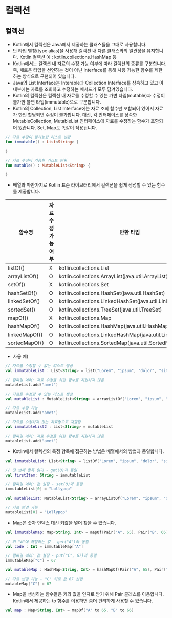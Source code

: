# 컬렉션
## 컬렉션
* Kotlin에서 컬렉션은 Java에서 제공하는 클래스들을 그대로 사용합니다.
* 단 타입 별칭(type alias)을 사용해 컬렉션 내 다른 클래스와의 일관성을 유지합니다.
Kotlin 컬렉션 예 : kotlin.collections.HashMap 등
* Kotlin에서는 컬렉션 내 자료의 수정 가능 여부에 따라 컬렉션의 종류를 구분합니다.
즉, 새로운 타입을 선언하는 것이 아닌 Interface를 통해 사용 가능한 함수를 제한 하는 방식으로 구현되어 있습니다.
* Java의 List Interface는 Interable과 Collection Interface를 상속하고 있고 이 내부에는 자료를 조회하고 수정하는 메서드가 모두 담겨있습니다.
* Kotlin의 컬렉션은 컬렉션 내 자료를 수정할 수 있는 가변 타입(mutable)과 수정이 불가한 불변 타입(immutable)으로 구분합니다.
* Kotlin의 Collection, List Interface에는 자료 조회 함수만 포함되어 있어서 자료가 한번 할당되면 수정이 불가합니다.
대신, 각 인터페이스를 상속한 MutableCollection, MutableList 인터페이스에 자료를 수정하는 함수가 포함되어 있습니다.
Set, Map도 똑같이 적용됩니다.
```kotlin
// 자료 수정이 불가능한 리스트 반환
fun immutable() : List<String> {

}

// 자료 수정이 가능한 리스트 반환
fun mutable() : MutableList<String> {

}
```
* 배열과 마찬가지로 Kotlin 표준 라이브러리에서 컬렉션을 쉽게 생성할 수 있는 함수를 제공합니다.

| 함수명    | 자료 수정 가능 여부  | 반환 타입        |
| -------- | --------------------| ----------------|
| listOf()  |X| kotlin.collections.List|
| arrayListOf()|O| kotlin.collections.ArrayList(java.util.ArrayList)|
| setOf()  |X| kotlin.collections.Set|
| hashSetOf()  |O| kotlin.collections.HashSet(java.util.HashSet)|
| linkedSetOf()  |O| kotlin.collections.LinkedHashSet(java.util.LinkedHashSet|
| sortedSet()  |O| kotlin.collections.TreeSet(java.util.TreeSet)|
| mapOf()  |X| kotlin.collections.Map|
| hashMapOf()  |O| kotlin.collections.HashMap(java.util.HashMap)|
| linkedMapOf()  |O| kotlin.collections.LinkedHashMap(java.util.LinkedHashMap|
| sortedMapOf()  |O| kotlin.collections.SortedMap(java.util.SortedMap)|
* 사용 예)
```kotlin
// 자료를 수정할 수 없는 리스트 생성
val immutableList : List<String> = list("Lorem", "ipsum", "dolor", "sit")

// 컴파일 에러: 자료 수정을 위한 함수를 지원하지 않음
mutableList.add("amet")

// 자료를 수정할 수 있는 리스트 생성
val mutableList : MutableList<String> = arrayListOf("Lorem", "ipsum", "dolor", "sit")

// 자료 수정 가능
mutableList.add("amet")

// 자료를 수정하지 않는 자료형으로 재할당
val immutableList2 : List<String> = mutableList

// 컴파일 에러: 자료 수정을 위한 함수를 지원하지 않음
mutableList.add("amet")
```

* Kotlin에서 컬렉션의 특정 항목에 접근하는 방법은 배열에서의 방법과 동일합니다. 
```kotlin
val immutableList: LIst<String> = listOf("Lorem", "ipsum", "dolor", "sit")

// 첫 번째 항목 읽기 - get(0)과 동일
val firstItem: String = immutableList

// 컴파일 에러: 값 설정 - set(0)과 동일
immutableList[0] = "Lollypop"

val mutableList: MutableList<String> = arrayListOf("Lorem", "ipsum", "dolor", "sit")

// 자료 변경 가능
mutableList[0] = "Lollypop"
```
* Map은 숫자 인덱스 대신 키값을 넣어 찾을 수 있습니다.
```kotlin
val immutableMap: Map<String, Int> = mapOf(Pair("A", 65), Pair("B", 66))

// 키 "A"에 해당하는 값 - get("A")와 동일
val code : Int = immutableMap["A"]

// 컴파일 에러: 값 설정 - put("C", 67)과 동일
immutableMap["C"] = 67

val mutableMap : HashMap<String, Int> = hashMapOf(Pair("A", 65), Pair("B", 66))

// 자료 변경 가능 - "C" 키로 값 67 삽입
mutableMap["C"] = 67
```
* Map을 생성하는 함수들은 키와 값을 인자로 받기 위해 Pair 클래스를 이용합니다.
Kotlin에서 제공하는 to 함수를 이용하면 좀더 편리하게 사용할 수 있습니다.
```kotlin
val map : Map<String, Int> = mapOf("A" to 65, "B" to 66)
```